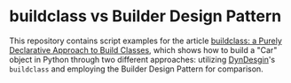# buildclass vs Builder Design Pattern

This repository contains script examples for the article [buildclass: a Purely Declarative Approach to Build Classes](https://python.plainenglish.io/buildclass-a-purely-declarative-approach-to-build-classes-c4340031bf6a), which shows how to build a "Car" object in Python through two different approaches: utilizing [DynDesgin](https://github.com/amarula/dyndesign)'s `buildclass` and employing the Builder Design Pattern for comparison.
